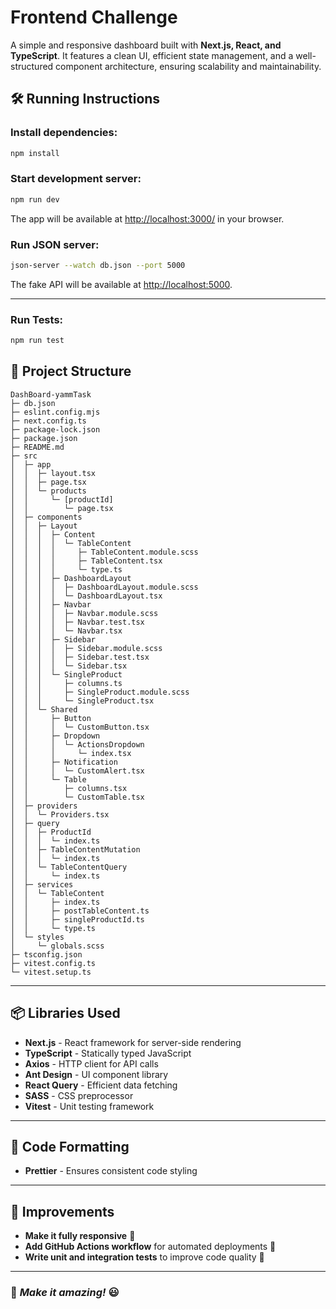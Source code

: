 # Frontend Challenge  

A simple and responsive dashboard built with **Next.js, React, and TypeScript**. It features a clean UI, efficient state management, and a well-structured component architecture, ensuring scalability and maintainability.  


## 🛠 Running Instructions  

### Install dependencies:  
```bash
npm install
```  

### Start development server:  
```bash
npm run dev
```  
The app will be available at [http://localhost:3000/](http://localhost:3000/) in your browser.  

### Run JSON server:  
```bash
json-server --watch db.json --port 5000
```  
The fake API will be available at [http://localhost:5000](http://localhost:5000).  

---
### Run Tests: 
```bash
npm run test
```

## 📂 Project Structure  

```
DashBoard-yammTask
├─ db.json
├─ eslint.config.mjs
├─ next.config.ts
├─ package-lock.json
├─ package.json
├─ README.md
├─ src
│  ├─ app
│  │  ├─ layout.tsx
│  │  ├─ page.tsx
│  │  └─ products
│  │     └─ [productId]
│  │        └─ page.tsx
│  ├─ components
│  │  ├─ Layout
│  │  │  ├─ Content
│  │  │  │  └─ TableContent
│  │  │  │     ├─ TableContent.module.scss
│  │  │  │     ├─ TableContent.tsx
│  │  │  │     └─ type.ts
│  │  │  ├─ DashboardLayout
│  │  │  │  ├─ DashboardLayout.module.scss
│  │  │  │  └─ DashboardLayout.tsx
│  │  │  ├─ Navbar
│  │  │  │  ├─ Navbar.module.scss
│  │  │  │  ├─ Navbar.test.tsx
│  │  │  │  └─ Navbar.tsx
│  │  │  ├─ Sidebar
│  │  │  │  ├─ Sidebar.module.scss
│  │  │  │  ├─ Sidebar.test.tsx
│  │  │  │  └─ Sidebar.tsx
│  │  │  └─ SingleProduct
│  │  │     ├─ columns.ts
│  │  │     ├─ SingleProduct.module.scss
│  │  │     └─ SingleProduct.tsx
│  │  └─ Shared
│  │     ├─ Button
│  │     │  └─ CustomButton.tsx
│  │     ├─ Dropdown
│  │     │  └─ ActionsDropdown
│  │     │     └─ index.tsx
│  │     ├─ Notification
│  │     │  └─ CustomAlert.tsx
│  │     └─ Table
│  │        ├─ columns.tsx
│  │        └─ CustomTable.tsx
│  ├─ providers
│  │  └─ Providers.tsx
│  ├─ query
│  │  ├─ ProductId
│  │  │  └─ index.ts
│  │  ├─ TableContentMutation
│  │  │  └─ index.ts
│  │  └─ TableContentQuery
│  │     └─ index.ts
│  ├─ services
│  │  └─ TableContent
│  │     ├─ index.ts
│  │     ├─ postTableContent.ts
│  │     ├─ singleProductId.ts
│  │     └─ type.ts
│  └─ styles
│     └─ globals.scss
├─ tsconfig.json
├─ vitest.config.ts
└─ vitest.setup.ts
```

---

## 📦 Libraries Used  

- **Next.js** - React framework for server-side rendering  
- **TypeScript** - Statically typed JavaScript  
- **Axios** - HTTP client for API calls  
- **Ant Design** - UI component library  
- **React Query** - Efficient data fetching  
- **SASS** - CSS preprocessor  
- **Vitest** - Unit testing framework  

---

## 🎨 Code Formatting  

- **Prettier** - Ensures consistent code styling  

---

## 🚀 Improvements  

- **Make it fully responsive** 📱  
- **Add GitHub Actions workflow** for automated deployments 🚀  
- **Write unit and integration tests** to improve code quality 🧪  

---

### 🎯 *Make it amazing!* 😃

